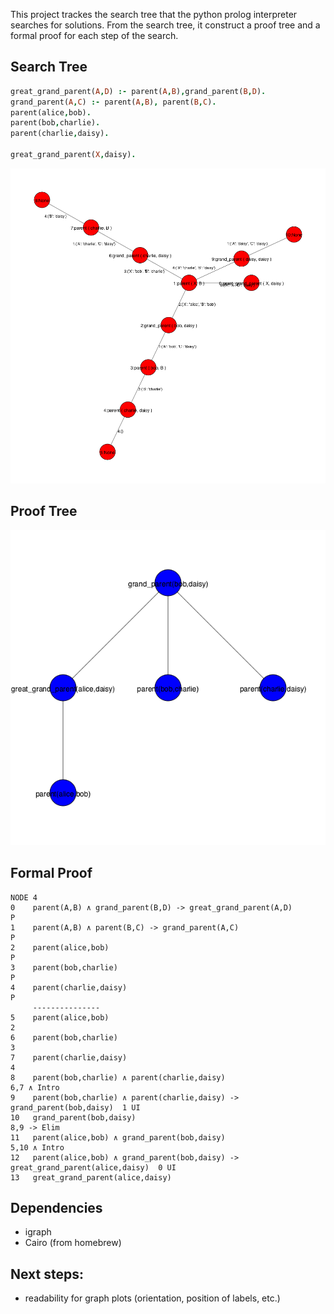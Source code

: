

This project trackes the search tree that the python prolog interpreter searches for solutions. From the search tree, it construct a proof tree and a formal proof for each step of the search.
## Search Tree
```prolog
great_grand_parent(A,D) :- parent(A,B),grand_parent(B,D).
grand_parent(A,C) :- parent(A,B), parent(B,C).
parent(alice,bob).
parent(bob,charlie).
parent(charlie,daisy).

great_grand_parent(X,daisy).
```
![](/images/test5_plot.png)

## Proof Tree
![](/images/test5_tree4.png)
## Formal Proof

```
NODE 4
0    parent(A,B) ∧ grand_parent(B,D) -> great_grand_parent(A,D)       	    P
1    parent(A,B) ∧ parent(B,C) -> grand_parent(A,C)                   	    P
2    parent(alice,bob)                                                	    P
3    parent(bob,charlie)                                              	    P
4    parent(charlie,daisy)                                            	    P
     ---------------
5    parent(alice,bob)                                                	    2
6    parent(bob,charlie)                                              	    3
7    parent(charlie,daisy)                                            	    4
8    parent(bob,charlie) ∧ parent(charlie,daisy)                      	6,7 ∧ Intro
9    parent(bob,charlie) ∧ parent(charlie,daisy) -> grand_parent(bob,daisy)	 1 UI
10   grand_parent(bob,daisy)                                          	8,9 -> Elim
11   parent(alice,bob) ∧ grand_parent(bob,daisy)                      	5,10 ∧ Intro
12   parent(alice,bob) ∧ grand_parent(bob,daisy) -> great_grand_parent(alice,daisy)	 0 UI
13   great_grand_parent(alice,daisy)   
```
## Dependencies
 * igraph
 * Cairo (from homebrew)
 


## Next steps:
 * readability for graph plots (orientation, position of labels, etc.)


<!--- # April 9 Update
limitation: does not support recursion.
 -->
